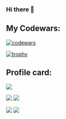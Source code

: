### Hi there 👋

<!--
**Acejkee/Acejkee** is a ✨ _special_ ✨ repository because its `README.md` (this file) appears on your GitHub profile.

Here are some ideas to get you started:

- 🔭 I’m currently working on ...
- 🌱 I’m currently learning ...
- 👯 I’m looking to collaborate on ...
- 🤔 I’m looking for help with ...
- 💬 Ask me about ...
- 📫 How to reach me: ...
- 😄 Pronouns: ...
- ⚡ Fun fact: ...
-->

<h2> My Codewars:</h2>

[![codewars](https://www.codewars.com/users/ilya_09/badges/large)](https://www.codewars.com/users/ilya_09)

[![trophy](https://github-profile-trophy.vercel.app/?username=Acejkee&theme=onedark)](https://github.com/ryo-ma/github-profile-trophy)

<h2>Profile card:</h2>

![](https://github-profile-summary-cards.vercel.app/api/cards/profile-details?username=Acejkee&theme=solarized_dark)


![](https://github-profile-summary-cards.vercel.app/api/cards/most-commit-language?username=Acejkee&theme=solarized_dark) ![](https://github-profile-summary-cards.vercel.app/api/cards/repos-per-language?username=Acejkee&theme=solarized_dark)


![](https://github-profile-summary-cards.vercel.app/api/cards/stats?username=Acejkee&theme=solarized_dark) ![](https://github-profile-summary-cards.vercel.app/api/cards/productive-time?username=Acejkee&theme=solarized_dark)
